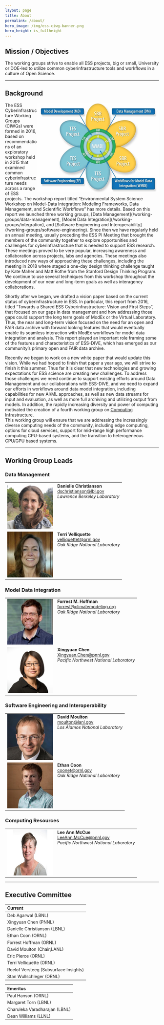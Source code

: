 ```yaml
---
layout: page
title: About
permalink: /about/
hero_image: /img/ess-ciwg-banner.png
hero_height: is_fullheight
---
```


## Mission / Objectives

The working groups strive to enable all ESS projects, big or small, University or DOE-led to utilize common cyberinfrastructure tools and workflows in a culture of Open Science.

***

## Background

<p align="center">
  <img width="400" src="/img/ESSWG_logo-1.jpeg" align="right">
</p>
The ESS Cyberinfrastructure Working Groups (CIWGs) were formed in
2016, based on recommendations of an exploratory workshop held in 2015
that examined common cyberinfrastructure needs across a range of ESS
projects.  The workshop report titled “Environmental System Science
Workshop on Model-Data Integration: Modeling Frameworks, Data
Management, and Scientific Workflows” has more details.  Based on this
report we launched three working groups, 
[Data Management](/working-groups/data-management), 
[Model Data Integration](/working-groups/integration), and 
[Software Engineering and
Interoperability](/working-groups/software-engineering).  
Since then we have regularly held an annual meeting, usually preceding the
ESS PI Meeting that brought the members of the community together to
explore opportunities and challenges for cyberinfrastructure that is
needed to support ESS research.  These meetings proved to be very
popular, increasing awareness and collaboration across projects, labs
and agencies.  These meetings also introduced new ways of approaching
these challenges, including the meeting in 2018 where staged a one-day
design thinking challenge taught by Kate Maher and Matt Rothe from the
Stanford Design Thinking Program.  We continue to use several
techniques from this workshop throughout the development of our near
and long-term goals as well as interagency collaborations.

Shortly after we began, we drafted a vision paper based on the current
status of cyberinfrastructure in ESS.  In particular, this report from
2016, titled “Towards a Shared ESS Cyberinfrastructure: Vision and
First Steps”, that focused on our gaps in data management and how
addressing those gaps could support the long term goals of ModEx or
the Virtual Laboratory.  Thus, the near and long-term vision focused
on the need for an open and FAIR data archive with forward looking
features that would eventually enable its seamless interaction with
ModEx workflows for model data integration and analysis.  This report
played an important role framing some of the features and
characteristics of ESS-DIVE, which has emerged as our community’s
primary open and FAIR data archive.

Recently we began to work on a new white paper that would update this
vision.  While we had hoped to finish that paper a year ago, we will
strive to finish it this summer.  Thus far it is clear that new
technologies and growing expectations for ESS science are creating new
challenges.  To address those challenges we need continue to support
existing efforts around Data Management and our collaborations with
ESS-DIVE, and we need to expand our efforts in workflows around data
model integration, including capabilities for new AI/ML approaches, as
well as new data streams for input and evaluation, as well as more
full archiving and utilizing output from models.  In addition, the
rapidly increasing diversity and power of computing motivated the
creation of a fourth working group on
[Computing Infrastructure](/working-groups/computing-infrastructure).  
This working group will ensure that we are addressing the increasingly diverse computing needs of the community, including edge computing, options for cloud services, support for mid-range high performance computing CPU-based systems, and the transition to heterogeneous CPU/GPU based systems.

***

## Working Group Leads

### Data Management

<table>
<tbody>
<tr>
<td><img class="alignleft" src="/img/people/christianson.jpeg" alt="Danielle Christianson" width="150" height="150"></td>
<td valign="top"><strong>Danielle Christianson</strong><br />
<a href = "mailto: dschristianson@lbl.gov">dschristianson@lbl.gov</a><br />
<em>Lawrence Berkeley Laboratory</em></td>
</tr>
<tr>
<td><img class="alignleft" src="/img/people/velliquette.jpeg" alt="Terri Velliquette" width="150" height="150"></td>
<td valign="top"><strong>Terri Velliquette</strong><br />
<a href = "mailto: velliquettet@ornl.gov">velliquettet@ornl.gov</a><br />
<em>Oak Ridge National Laboratory</em></td>
</tr>
</tbody>
</table>


### Model Data Integration

<table>
<tbody>
<tr>
<td><img class="alignleft" src="/img/people/hoffman.jpeg" alt="Forrest M. Hoffman" width="150" height="150"></td>
<td valign="top"><strong>Forrest M. Hoffman</strong><br />
<a href = "mailto: forrest@climatemodeling.org">forrest@climatemodeling.org</a><br />
<em>Oak Ridge National Laboratory</em></td>
</tr>
<tr>
<td><img class="alignleft" src="/img/people/chen.jpeg" alt="Xingyuan Chen" width="150" height="150"></td>
<td valign="top"><strong>Xingyuan Chen</strong><br />
<a href = "mailto: Xingyuan.Chen@pnnl.gov">Xingyuan.Chen@pnnl.gov</a><br />
<em>Pacific Northwest National Laboratory</em></td>
</tr>
</tbody>
</table>


### Software Engineering and Interoperability

<table>
<tbody>
<tr>
<td><img class="alignleft" src="/img/people/moulton.png" alt="David Moulton" width="150" height="150"></td>
<td valign="top"><strong>David Moulton</strong><br />
<a href = "mailto: moulton@lanl.gov">moulton@lanl.gov</a><br />
<em>Los Alamos National Laboratory</em></td>
</tr>
<tr>
<td><img class="alignleft" src="/img/people/coon.jpeg" alt="Ethan Coon" width="150" height="150"></td>
<td valign="top"><strong>Ethan Coon</strong><br />
<a href = "mailto: coonet@ornl.gov">coonet@ornl.gov</a><br />
<em>Oak Ridge National Laboratory</em></td>
</tr>
</tbody>
</table>


### Computing Resources

<table>
<tbody>
<tr>
<td><img class="alignleft" src="/img/people/mccue.jpeg" alt="Lee Ann McCue" width="150" height="150"></td>
<td valign="top"><strong>Lee Ann McCue</strong><br />
<a href = "mailto: LeeAnn.McCue@pnnl.gov">LeeAnn.McCue@pnnl.gov</a><br />
<em>Pacific Northwest National Laboratory</em></td>
</tr>
</tbody>
</table>


***

## Executive Committee

| Current                               |
| :---                                  |
| Deb Agarwal (LBNL)                    |
| Xingyuan Chen (PNNL)                  |
| Danielle Christianson (LBNL)          |
| Ethan Coon (ORNL)                     |
| Forrest Hoffman (ORNL)                |
| David Moulton (Chair;LANL)            |
| Eric Pierce (ORNL)                    | 
| Terri Velliquette (ORNL)              |
| Roelof Versteeg (Subsurface Insights) |
| Stan Wullschleger (ORNL)              |

| Emeritus                      |
| :---                          |
| Paul Hanson (ORNL)            |
| Margaret Torn (LBNL)          |
| Charuleka Varadharajan (LBNL) |
| Dean Williams (LLNL)          |




